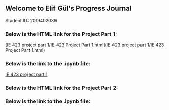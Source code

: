 ## Welcome to Elif Gül's Progress Journal
Student ID: 2019402039

### Below is the HTML link for the Project Part 1:

[IE 423 project part 1/IE 423 Project Part 1.html](IE 423 project part 1/IE 423 Project Part 1.html)

### Below is the link to the .ipynb file:

[IE 423 project part 1](https://github.com/BU-IE-423/fall-23-elifgul0/blob/7912480db38b2777ea648de68ac0318e06643af7/IE%20423%20project%20part%201/IE%20423%20Project%20Part1/Project_part1.ipynb)
### Below is the HTML link for the Project Part 2:


### Below is the link to the .ipynb file:

